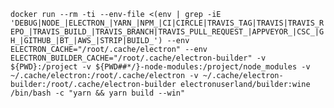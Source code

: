 `
docker run --rm -ti --env-file <(env | grep -iE 'DEBUG|NODE_|ELECTRON_|YARN_|NPM_|CI|CIRCLE|TRAVIS_TAG|TRAVIS|TRAVIS_REPO_|TRAVIS_BUILD_|TRAVIS_BRANCH|TRAVIS_PULL_REQUEST_|APPVEYOR_|CSC_|GH_|GITHUB_|BT_|AWS_|STRIP|BUILD_') --env ELECTRON_CACHE="/root/.cache/electron" --env ELECTRON_BUILDER_CACHE="/root/.cache/electron-builder" -v ${PWD}:/project -v ${PWD##*/}-node-modules:/project/node_modules -v ~/.cache/electron:/root/.cache/electron -v ~/.cache/electron-builder:/root/.cache/electron-builder electronuserland/builder:wine /bin/bash -c "yarn && yarn build --win"
`